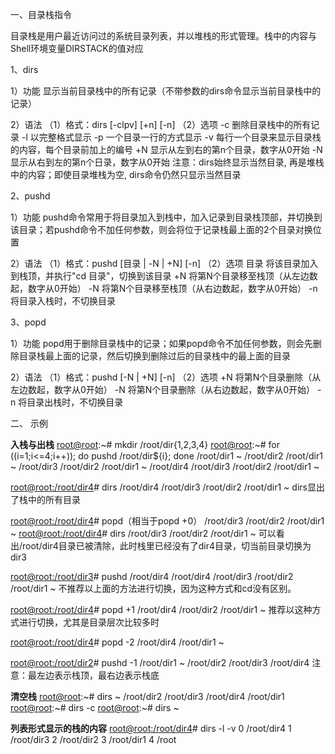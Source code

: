 一、目录栈指令

目录栈是用户最近访问过的系统目录列表，并以堆栈的形式管理。栈中的内容与Shell环境变量DIRSTACK的值对应

1、dirs

1）功能
显示当前目录栈中的所有记录（不带参数的dirs命令显示当前目录栈中的记录）

2）语法
（1）格式：dirs [-clpv] [+n] [-n]
（2）选项
-c  删除目录栈中的所有记录
-l   以完整格式显示
-p  一个目录一行的方式显示
-v  每行一个目录来显示目录栈的内容，每个目录前加上的编号
+N 显示从左到右的第n个目录，数字从0开始
-N  显示从右到左的第n个日录，数字从0开始
注意：dirs始终显示当然目录, 再是堆栈中的内容；即使目录堆栈为空, dirs命令仍然只显示当然目录

2、pushd

1）功能
pushd命令常用于将目录加入到栈中，加入记录到目录栈顶部，并切换到该目录；若pushd命令不加任何参数，则会将位于记录栈最上面的2个目录对换位置

2）语法
（1）格式：pushd [目录 | -N | +N]  [-n]
（2）选项
目录  将该目录加入到栈顶，并执行"cd 目录"，切换到该目录
+N  将第N个目录移至栈顶（从左边数起，数字从0开始）
-N  将第N个目录移至栈顶（从右边数起，数字从0开始）
-n  将目录入栈时，不切换目录

3、popd

1）功能
popd用于删除目录栈中的记录；如果popd命令不加任何参数，则会先删除目录栈最上面的记录，然后切换到删除过后的目录栈中的最上面的目录

2）语法
（1）格式：pushd [-N | +N]  [-n]
（2）选项
+N  将第N个目录删除（从左边数起，数字从0开始）
-N  将第N个目录删除（从右边数起，数字从0开始）
-n  将目录出栈时，不切换目录


二、 示例

**入栈与出栈**
[root@root](mailto:root@root):~# mkdir /root/dir{1,2,3,4}
[root@root](mailto:root@root):~# for ((i=1;i<=4;i++)); do pushd /root/dir${i}; done
/root/dir1 ~
/root/dir2 /root/dir1 ~
/root/dir3 /root/dir2 /root/dir1 ~
/root/dir4 /root/dir3 /root/dir2 /root/dir1 ~

[root@root:/root/dir4](mailto:root@root:/root/dir4)# dirs 
/root/dir4 /root/dir3 /root/dir2 /root/dir1 ~
dirs显出了栈中的所有目录

[root@root:/root/dir4](mailto:root@root:/root/dir4)# popd（相当于popd +0）
/root/dir3 /root/dir2 /root/dir1 ~
[root@root:/root/dir4](mailto:root@root:/root/dir4)# dirs
/root/dir3 /root/dir2 /root/dir1 ~
可以看出/root/dir4目录已被清除，此时栈里已经没有了dir4目录，切当前目录切换为dir3

[root@root:/root/dir3](mailto:root@root:/root/dir3)# pushd /root/dir4 
/root/dir4 /root/dir3 /root/dir2 /root/dir1 ~
不推荐以上面的方法进行切换，因为这种方式和cd没有区别。

[root@root:/root/dir4](mailto:root@root:/root/dir4)# popd +1
/root/dir4 /root/dir2 /root/dir1 ~
推荐以这种方式进行切换，尤其是目录层次比较多时

[root@root:/root/dir4](mailto:root@root:/root/dir4)# popd -2
/root/dir4 /root/dir1 ~

[root@root:/root/dir2](mailto:root@root:/root/dir2)# pushd -1
/root/dir1 ~ /root/dir2 /root/dir3 /root/dir4
注意：最左边表示栈顶，最右边表示栈底

**清空栈**
[root@root](mailto:root@root):~# dirs
~ /root/dir2 /root/dir3 /root/dir4 /root/dir1
[root@root](mailto:root@root):~# dirs -c
[root@root](mailto:root@root):~# dirs
~

**列表形式显示的栈的内容**
[root@root:/root/dir4](mailto:root@root:/root/dir4)# dirs -l -v
0 /root/dir4
1 /root/dir3
2 /root/dir2
3 /root/dir1
4 /root
